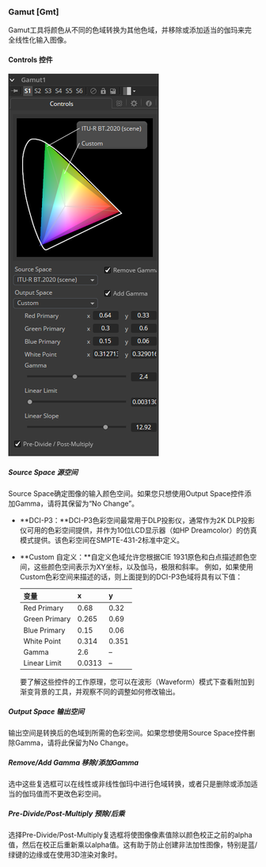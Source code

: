 ### Gamut [Gmt]

Gamut工具将颜色从不同的色域转换为其他色域，并移除或添加适当的伽玛来完全线性化输入图像。

#### Controls 控件

![Gmt_Controls](images/Gmt_Controls.png)

##### Source Space 源空间

Source Space确定图像的输入颜色空间。如果您只想使用Output Space控件添加Gamma，请将其保留为“No Change”。

- **DCI-P3：**DCI-P3色彩空间最常用于DLP投影仪，通常作为2K DLP投影仪可用的色彩空间提供，并作为10位LCD显示器（如HP Dreamcolor）的仿真模式提供。该色彩空间在SMPTE-431-2标准中定义。

- **Custom 自定义：**自定义色域允许您根据CIE 1931原色和白点描述颜色空间，这些颜色空间表示为XY坐标，以及伽马，极限和斜率。 例如，如果使用Custom色彩空间来描述的话，则上面提到的DCI-P3色域将具有以下值：

  | 变量          | x      | y     |
  | ------------- | ------ | ----- |
  | Red Primary   | 0.68   | 0.32  |
  | Green Primary | 0.265  | 0.69  |
  | Blue Primary  | 0.15   | 0.06  |
  | White Point   | 0.314  | 0.351 |
  | Gamma         | 2.6    | –     |
  | Linear Limit  | 0.0313 | –     |

  要了解这些控件的工作原理，您可以在波形（Waveform）模式下查看附加到渐变背景的工具，并观察不同的调整如何修改输出。

##### Output Space 输出空间

输出空间是转换后的色域到所需的色彩空间。如果您想使用Source Space控件删除Gamma，请将此保留为No Change。

##### Remove/Add Gamma 移除/添加Gamma

选中这些复选框可以在线性或非线性伽玛中进行色域转换，或者只是删除或添加适当的伽玛值而不更改色彩空间。

##### Pre-Divide/Post-Multiply 预除/后乘

选择Pre-Divide/Post-Multiply复选框将使图像像素值除以颜色校正之前的alpha值，然后在校正后重新乘以alpha值。这有助于防止创建非法加性图像，特别是蓝/绿键的边缘或在使用3D渲染对象时。